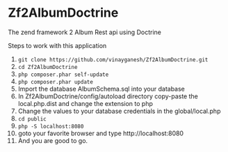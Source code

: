 Zf2AlbumDoctrine
================

The zend framework 2 Album Rest api using Doctrine

Steps to work with this application

1. ```git clone https://github.com/vinayganesh/Zf2AlbumDoctrine.git```
2. ```cd Zf2AlbumDoctrine```
3. ```php composer.phar self-update```
4. ```php composer.phar update```
5. Import the database AlbumSchema.sql into your database
6. In Zf2AlbumDoctrine/config/autoload directory copy-paste the local.php.dist and change the extension to php
6. Change the values to your database credentials in the global/local.php
7. ```cd public```
8. ```php -S localhost:8080```
9. goto your favorite browser and type http://localhost:8080
7. And you are good to go. 


